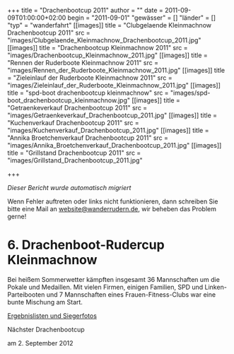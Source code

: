 +++
title = "Drachenbootcup 2011"
author = ""
date = 2011-09-09T01:00:00+02:00
begin = "2011-09-01"
"gewässer" = []
"länder" = []
"typ" = "wanderfahrt"
[[images]]
title = "Clubgelaende Kleinmachnow Drachenbootcup 2011"
src = "images/Clubgelaende_Kleinmachnow_Drachenbootcup_2011.jpg"
[[images]]
title = "Drachenbootcup Kleinmachnow 2011"
src = "images/Drachenbootcup_Kleinmachnow_2011.jpg"
[[images]]
title = "Rennen der Ruderboote Kleinmachnow 2011"
src = "images/Rennen_der_Ruderboote_Kleinmachnow_2011.jpg"
[[images]]
title = "Zieleinlauf der Ruderboote Kleinmachnow 2011"
src = "images/Zieleinlauf_der_Ruderboote_Kleinmachnow_2011.jpg"
[[images]]
title = "spd-boot drachenbootcup kleinmachnow"
src = "images/spd-boot_drachenbootcup_kleinmachnow.jpg"
[[images]]
title = "Getraenkeverkauf Drachenbootcup 2011"
src = "images/Getraenkeverkauf_Drachenbootcup_2011.jpg"
[[images]]
title = "Kuchenverkauf Drachenbootcup 2011"
src = "images/Kuchenverkauf_Drachenbootcup_2011.jpg"
[[images]]
title = "Annika Broetchenverkauf Drachenbootcup 2011"
src = "images/Annika_Broetchenverkauf_Drachenbootcup_2011.jpg"
[[images]]
title = "Grillstand Drachenbootcup 2011"
src = "images/Grillstand_Drachenbootcup_2011.jpg"

+++


*Dieser Bericht wurde automatisch migriert*

Wenn Fehler auftreten oder links nicht funktionieren, dann schreiben Sie bitte eine Mail an website@wanderrudern.de, wir beheben das Problem gerne!



# 6. Drachenboot-Rudercup Kleinmachnow


Bei heißem Sommerwetter kämpften insgesamt 36 Mannschaften um die Pokale und Medaillen. Mit vielen Firmen, einigen Familien, SPD und Linken- Parteibooten und 7 Mannschaften eines Frauen-Fitness-Clubs war eine bunte Mischung am Start.

[Ergebnislisten und Siegerfotos](/berichte/2011/ergebnisse_kleinmachnow_2011)

Nächster Drachenbootcup

am 2. September 2012